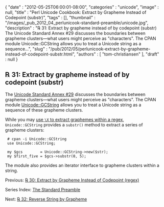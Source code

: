 {
   "date" : "2012-05-25T06:00:01-08:00",
   "categories" : "unicode",
   "image" : null,
   "title" : "Perl Unicode Cookbook: Extract by Grapheme Instead of Codepoint (substr)",
   "tags" : [],
   "thumbnail" : "/images/_pub_2012_04_perlunicook-standard-preamble/unicode.jpg",
   "description" : "℞ 31: Extract by grapheme instead of by codepoint (substr) The Unicode Standard Annex #29 discusses the boundaries between grapheme clusters&mdash;what users might perceive as \"characters\". The CPAN module Unicode::GCString allows you to treat a Unicode string as a sequence...",
   "slug" : "/pub/2012/05/perlunicook-extract-by-grapheme-instead-of-codepoint-substr.html",
   "authors" : [
      "tom-christiansen"
   ],
   "draft" : null
}



℞ 31: Extract by grapheme instead of by codepoint (substr)
----------------------------------------------------------

The [Unicode Standard Annex \#29](http://www.unicode.org/reports/tr29/) discusses the boundaries between grapheme clusters—what users might perceive as "characters". The CPAN module [Unicode::GCString](https://metacpan.org/pod/Unicode::GCString) allows you to treat a Unicode string as a sequence of these grapheme clusters.

While you may [use `\X` to extract graphemes within a regex](/pub/2012/05/perlunicookbook-extract-by-grapheme-instead-of-codepoint-regex.html), `Unicode::GCString` provides a `substr()` method to extract a series of grapheme clusters:

     # cpan -i Unicode::GCString
     use Unicode::GCString;

     my $gcs        = Unicode::GCString->new($str);
     my $first_five = $gcs->substr(0, 5);

The module also provides an iterator interface to grapheme clusters within a string.

Previous: [℞ 30: Extract by Grapheme Instead of Codepoint (regex)](/pub/2012/05/perlunicookbook-extract-by-grapheme-instead-of-codepoint-regex.html)

Series Index: [The Standard Preamble](/pub/2012/04/perlunicook-standard-preamble.html)

Next: [℞ 32: Reverse String by Grapheme](/pub/2012/05/perlunicook-reverse-string-by-grapheme.html)

